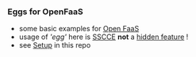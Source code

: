 
### Eggs for OpenFaaS

* some basic examples for [Open FaaS](https://www.openfaas.com/)
* usage of *'egg'* here is [SSCCE](http://sscce.org/) **not** a [hidden feature](https://en.wikipedia.org/wiki/Easter_egg_(media)) !
* see [Setup](./setup/Setup.md) in this repo
